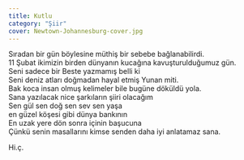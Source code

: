 ```yaml
---
title: Kutlu
category: "Şiir"
cover: Newtown-Johannesburg-cover.jpg
---
```


Sıradan bir gün böylesine müthiş bir sebebe bağlanabilirdi.<br/>
11 Şubat ikimizin birden dünyanın kucağına kavuşturulduğumuz gün.<br/>
Seni sadece bir Beste yazmamış belli ki<br/>
Seni deniz atları doğmadan hayal etmiş Yunan miti.<br/>
Bak koca insan olmuş kelimeler bile bugüne döküldü yola.<br/>
Sana yazılacak nice şarkıların şiiri olacağım<br/>
Sen gül sen doğ sen sev sen yaşa<br/>
en güzel köşesi gibi dünya bankının<br/>
En uzak yere dön sonra içinin başucuna<br/>
Çünkü senin masallarını kimse senden daha iyi anlatamaz sana.<br/>

Hi.ç.<br/>
